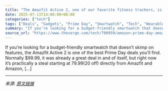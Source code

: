```yaml
---
title: "The Amazfit Active 2, one of our favorite fitness trackers, is just $79.99 right now"
date: 2025-07-11T14:00:00+08:00
categories: ["tech"]
tags: ["Deals", "Gadgets", "Prime Day", "Smartwatch", "Tech", "Wearable"]
summary: "If you’re looking for a budget-friendly smartwatch that doesn’t skimp on features, the Amazfit Active 2 is one of the best Prime Day deals you’ll find. Normally $99.99, it was already a great deal in "
source_url: "https://www.theverge.com/tech/700959/amazon-prime-day-amazfit-active-2-fitness-tracker-deal-sale-2025"
---
```


If you’re looking for a budget-friendly smartwatch that doesn’t skimp on features, the Amazfit Active 2 is one of the best Prime Day deals you’ll find. Normally $99.99, it was already a great deal in and of itself, but right now it’s practically a steal starting at $79.99 ($20 off) directly from Amazfit and Amazon, [&#8230;]

---

*来源: [原文链接](https://www.theverge.com/tech/700959/amazon-prime-day-amazfit-active-2-fitness-tracker-deal-sale-2025)*
